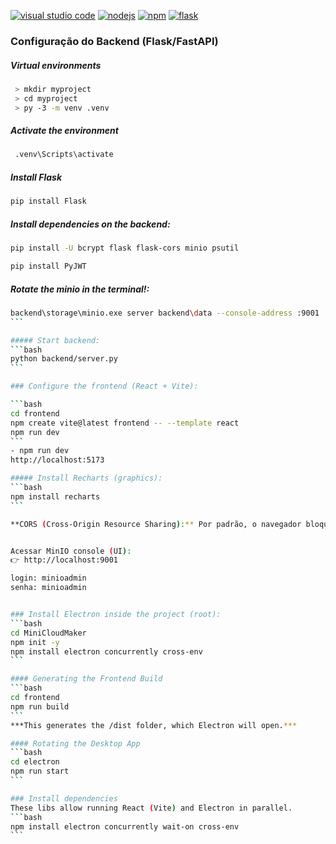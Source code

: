 [![visual studio code](https://img.shields.io/badge/ide-visual_studio_code_1.103.2-purple)](https://code.visualstudio.com/download)
[![nodejs](https://img.shields.io/badge/nodejs-24.7.0-blue)](https://nodejs.org/en/download/current)
[![npm](https://img.shields.io/badge/npm-11.5.1-blue)](https://nodejs.org/en/download/current)
[![flask](https://img.shields.io/badge/flask-blue)](https://flask.palletsprojects.com/en/stable/installation/)



###  Configuração do Backend (Flask/FastAPI)

##### Virtual environments
```bash
 > mkdir myproject
 > cd myproject
 > py -3 -m venv .venv
```

##### Activate the environment
```bash
 .venv\Scripts\activate
```
##### Install Flask
```bash
pip install Flask
```

##### Install dependencies on the backend:
```bash
pip install -U bcrypt flask flask-cors minio psutil

```
```bash
pip install PyJWT
```

##### Rotate the minio in the terminal!:
````bash
backend\storage\minio.exe server backend\data --console-address :9001
```

##### Start backend:
```bash
python backend/server.py
```

### Configure the frontend (React + Vite):

```bash
cd frontend
npm create vite@latest frontend -- --template react
npm run dev
```
- npm run dev
http://localhost:5173

##### Install Recharts (graphics):
```bash
npm install recharts
```

**CORS (Cross-Origin Resource Sharing):** Por padrão, o navegador bloqueia requisições entre portas diferentes (3000 do backend e 5173 do frontend). É necessario configurar o Flask para permitir essas requisições


Acessar MinIO console (UI):
👉 http://localhost:9001

login: minioadmin
senha: minioadmin


### Install Electron inside the project (root):
```bash
cd MiniCloudMaker
npm init -y
npm install electron concurrently cross-env
```

#### Generating the Frontend Build
```bash
cd frontend
npm run build
```
***This generates the /dist folder, which Electron will open.***

#### Rotating the Desktop App
```bash
cd electron
npm run start
```

### Install dependencies
These libs allow running React (Vite) and Electron in parallel.
```bash
npm install electron concurrently wait-on cross-env
```



